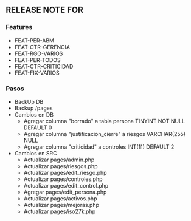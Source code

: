 ## RELEASE NOTE FOR
### Features
- FEAT-PER-ABM
- FEAT-CTR-GERENCIA
- FEAT-RGO-VARIOS
- FEAT-PER-TODOS
- FEAT-CTR-CRITICIDAD
- FEAT-FIX-VARIOS

### Pasos
- BackUp DB
- Backup /pages
- Cambios en DB
    - Agregar columna "borrado" a tabla persona TINYINT NOT NULL DEFAULT 0
    - Agregar columna "justificacion_cierre" a riesgos VARCHAR(255) NULL 
    - Agregar columna "criticidad" a controles INT(11) DEFAULT 2
- Cambios en SRC
    - Actualizar pages/admin.php
    - Actualizar pages/riesgos.php
    - Actualizar pages/edit_riesgo.php
    - Actualizar pages/controles.php
    - Actualizar pages/edit_control.php
    - Agregar pages/edit_persona.php
    - Actualizar pages/activos.php
    - Actualizar pages/mejoras.php
    - Actualizar pages/iso27k.php